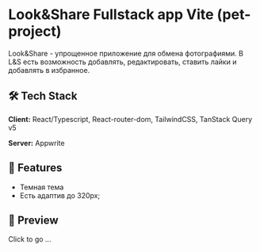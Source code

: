 # Look&Share Fullstack app Vite (pet-project)
Look&Share - упрощенное приложение для обмена фотографиями. В L&S есть возможность добавлять, редактировать, ставить лайки и добавлять в избранное. 
<!-- На данный момент версия ограничена и доступна только для просмотра. -->

## 🛠 Tech Stack
**Client:** React/Typescript, React-router-dom, TailwindCSS, TanStack Query v5

**Server:** Appwrite

## 📃 Features
- Темная тема
- Есть адаптив до 320px;

## 🔭 Preview
Click to go ...
